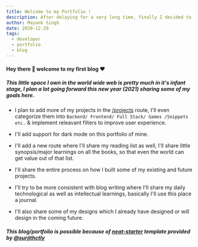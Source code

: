 ```yaml
---
title: Welcome to my Portfolio !
description: After delaying for a very long time, finally I decided to rework on my portfolio website, made sure that I integrate a blog space this time ❤
author: Mayank Singh
date: 2020-12-29
tags:
  - developer
  - portfolio
  - blog
---
```


#### Hey there 👋 welcome to my first blog ❤

##### This little space I own in the world wide web is pretty much in it's infant stage, I plan a lot going forward this new year (2021) sharing some of my goals here.

- I plan to add more of my projects in the [/projects](/projects) route, I'll even categorize them into `Backend/ Frontend/ Full Stack/ Games /Snippets etc.` & implement releavant filters to improve user experience. 

- I'll add support for dark mode on this portfolio of mine.

- I'll add a new route where I'll share my reading list as well, I'll share little synopsis/major learnings on all the books, so that even the world can get value out of that list.

- I'll share the entire process on how I built some of my existing and future projects. 

- I'll try to be more consistent with blog writing where I'll share my daily technological as well as intellectual learnings, basically I'll use this place a journal.

- I'll also share some of my designs which I already have designed or will design in the coming future.


##### This blog/portfolio is possible because of [neat-starter](https://github.com/surjithctly/neat-starter) template provided by [@surjithctly](https://github.com/surjithctly)



